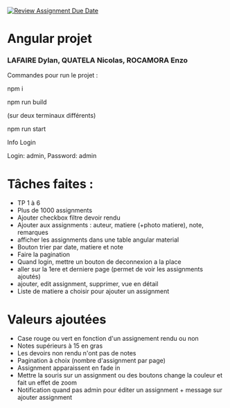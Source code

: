 [![Review Assignment Due Date](https://classroom.github.com/assets/deadline-readme-button-24ddc0f5d75046c5622901739e7c5dd533143b0c8e959d652212380cedb1ea36.svg)](https://classroom.github.com/a/6epMQcoo)
# Angular projet

### LAFAIRE Dylan, QUATELA Nicolas, ROCAMORA Enzo

Commandes pour run le projet :

npm i

npm run build

(sur deux terminaux différents)

npm run start 


Info Login

Login: admin, Password: admin


# Tâches faites : 
- TP 1 à 6
- Plus de 1000 assignments
- Ajouter checkbox filtre devoir rendu
- Ajouter aux assignments : auteur, matiere (+photo matiere), note, remarques
- afficher les assignments dans une table angular material
- Bouton trier par date, matiere et note
- Faire la pagination
- Quand login, mettre un bouton de deconnexion a la place
- aller sur la 1ere et derniere page (permet de voir les assignments ajoutés)
- ajouter, edit assignment, supprimer, vue en détail
- Liste de matiere a choisir pour ajouter un assignment



# Valeurs ajoutées
- Case rouge ou vert en fonction d'un assignement rendu ou non
- Notes supérieurs à 15 en gras
- Les devoirs non rendu n'ont pas de notes
- Pagination à choix (nombre d'assignment par page)
- Assignment apparaissent en fade in 
- Mettre la souris sur un assignment ou des boutons change la couleur et fait un effet de zoom
- Notification quand pas admin pour éditer un assignment + message sur ajouter assignment
